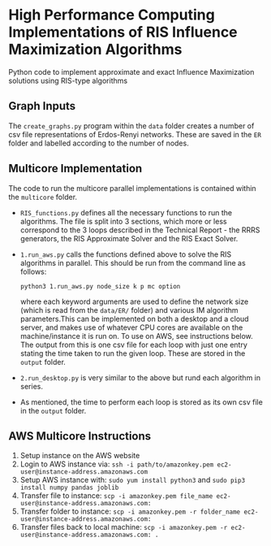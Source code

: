 # High Performance Computing Implementations of RIS Influence Maximization Algorithms
Python code to implement approximate and exact Influence Maximization solutions using RIS-type algorithms

## Graph Inputs

The `create_graphs.py` program within the `data` folder creates a number of csv file representations of Erdos-Renyi networks. These are saved in the `ER` folder and labelled according to the number of nodes.

## Multicore Implementation

The code to run the multicore parallel implementations is contained within the `multicore` folder.

- `RIS_functions.py` defines all the necessary functions to run the algorithms. The file is split into 3 sections, which more or less correspond to the 3 loops described in the Technical Report - the RRRS generators, the RIS Approximate Solver and the RIS Exact Solver.
- `1.run_aws.py` calls the functions defined above to solve the RIS algorithms in parallel. This should be run from the command line as follows: 

  `python3 1.run_aws.py node_size k p mc option`

  where each keyword arguments are used to define the network size (which is read from the `data/ER/` folder) and various IM algorithm     parameters.This can be implemented on both a desktop and a cloud server, and makes use of whatever CPU cores are available on the machine/instance it is run on. To use on AWS, see instructions below. The output from this is one csv file for each loop with just one entry stating the time taken to run the given loop. These are stored in the `output` folder.
- `2.run_desktop.py` is very similar to the above but rund each algorithm in series.
- As mentioned, the time to perform each loop is stored as its own csv file in the `output` folder.

## AWS Multicore Instructions
1. Setup instance on the AWS website
2. Login to AWS instance via: `ssh -i path/to/amazonkey.pem ec2-user@instance-address.amazonaws.com`
3. Setup AWS instance with: `sudo yum install python3` and `sudo pip3 install numpy pandas joblib`
4. Transfer file to instance: `scp -i amazonkey.pem file_name ec2-user@instance-address.amazonaws.com:`
5. Transfer folder to instance: `scp -i amazonkey.pem -r folder_name ec2-user@instance-address.amazonaws.com:`
6. Transfer files back to local machine: `scp -i amazonkey.pem -r ec2-user@instance-address.amazonaws.com: .`
